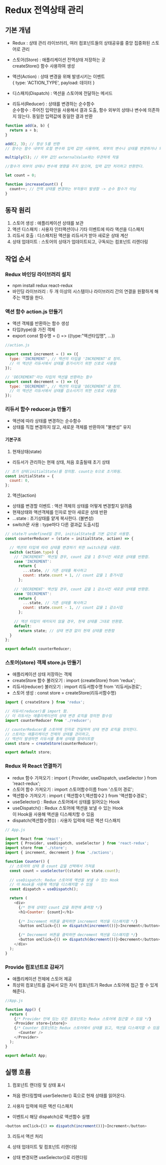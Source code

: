 # Redux 전역상태 관리
## 기본 개념
- Redux : 상태 관리 라이브러리, 여러 컴포넌트들의 상태공유를 중앙 집중화된 스토어로 관리

- 스토어(Store) : 애플리케이션 전역상태 저장하는 곳
<br/>createStore() 함수 사용하여 생성

- 액션(Action) : 상태 변경을 위해 발생시키는 이벤트
<br/> { type: 'ACTION_TYPE', payload: 데이터 }

- 디스패치(Dispatch) : 액션을 스토어에 전달하는 메서드

- 리듀서(Reducer) : 상태를 변경하는 순수함수
<br/> 순수함수 : 주어진 입력만을 사용해서 결과 도출, 함수 외부의 상태나 변수에 의존하지 않는다. 동일한 입력값에 동일한 결과 반환

```js
function add(a, b) {
  return a + b;
}

add(2, 3); // 항상 5를 반환
// 함수는 함수 내부의 로컬 변수와 입력 값만 사용하며, 외부의 변수나 상태를 변경하거나 의존하지 않는다.
```
```js
multiply(5); // 외부 값인 externalValue와는 무관하게 작동

//함수가 외부의 상태나 변수에 영향을 주지 않으며, 입력 값만 처리하고 반환한다.

let count = 0;

function increaseCount() {
  count++; // 전역 상태를 변경하는 부작용이 발생함 -> 순수 함수가 아님
}
```


## 동작 원리

1. 스토어 생성 : 애플리케이션 상태를 보관
2. 액션 디스패치 : 사용자 인터랙션이나 기타 이벤트에 따라 액션을 디스패치
3. 리듀서 호출 : 디스패치된 액션을 리듀서가 받아 새로운 상태 계산
4. 상태 업데이트 : 스토어의 상태가 업데이트되고, 구독되는 컴포넌트 리렌더링

## 작업 순서

### Redux 바인딩 라이브러리 설치 
- npm install redux react-redux
- 바인딩 라이브러리 : 두 개 이상의 시스템이나 라이브러리 간의 연결을 원활하게 해주는 역할을 한다.

### 액션 함수 action.js 만들기
- 액션 객체를 반환하는 함수 생성
-  타입(type)을 가진 객체 
- export const 함수명 = () => ({type:"액션타입명", ...})
```js
//action.js

export const increment = () => ({
  type: 'INCREMENT', // 액션의 타입을 'INCREMENT'로 정의. 
  // 이 액션은 리듀서에서 상태를 증가시키기 위한 신호로 사용됨
});

// 'DECREMENT'라는 타입의 액션을 반환하는 함수
export const decrement = () => ({
  type: 'DECREMENT', // 액션의 타입을 'DECREMENT'로 정의. 
  // 이 액션은 리듀서에서 상태를 감소시키기 위한 신호로 사용됨
});

```

### 리듀서 함수 reducer.js 만들기 
- 액션에 따라 상태를 변경하는 순수함수
- 상태를 직접 변경하지 않고, 새로운 객체를 반환하여 "불변성" 유지

#### 기본구조 
1. 현재상태(state)
  - 리듀서가 관리하는 현재 상태, 처음 호출될때 초기 상태

```js
// 초기 상태(initialState)를 정의함. count는 0으로 초기화됨.
const initialState = {
  count: 0,
};
```  
2. 액션(action)
  - 상태를 변경할 이벤트 : 액션 객체의 상태를 어떻게 변경할지 알려줌
  - 현재상태와 액션객체를 인자로 받아 새로운 상태 반환
  - ...state : 초기상태를 얕게 복사한다. (불변성)
  - switch문 사용 : type마다 다른 결과값 도출시킴

```js
// state가 undefined일 경우, initialState를 기본 값으로 사용함.
const counterReducer = (state = initialState, action) => {

  // 액션의 타입에 따라 상태를 변경하기 위한 switch문을 사용함.
  switch (action.type) {
    // 'INCREMENT' 액션일 경우, count 값을 1 증가시킨 새로운 상태를 반환함.
    case 'INCREMENT':
      return {
        ...state, // 기존 상태를 복사하고
        count: state.count + 1, // count 값을 1 증가시킴
      };
    
    // 'DECREMENT' 액션일 경우, count 값을 1 감소시킨 새로운 상태를 반환함.
    case 'DECREMENT':
      return {
        ...state, // 기존 상태를 복사하고
        count: state.count - 1, // count 값을 1 감소시킴
      };
    
    // 액션 타입이 매치되지 않을 경우, 현재 상태를 그대로 반환함.
    default:
      return state; // 상태 변경 없이 현재 상태를 반환함
  }
};

export default counterReducer;
```

### 스토어(store) 객체 store.js 만들기
- 애플리케이션 상태 저장하는 객체
- createStore 함수 불러오기 : import {createStore} from 'redux';
- 리듀서(reducer) 불러오기 : import 리듀서함수명 from '리듀서js경로';
- 스토어 생성 : const store = createStore(리듀서함수명)

```js
import { createStore } from 'redux';

// 리듀서(reducer)를 import 함. 
// 이 리듀서는 애플리케이션의 상태 변경 로직을 정의한 함수임
import counterReducer from './reducer';

// counterReducer를 스토어에 인자로 전달하여 상태 변경 로직을 정의한다.
// 스토어는 애플리케이션 전체의 상태를 관리하고, 
// 액션이 발생하면 리듀서를 통해 상태를 업데이트함
const store = createStore(counterReducer);

export default store;

```
### Redux 와 React 연결하기
- redux 함수 가져오기 : import { Provider, useDispatch, useSelector } from 'react-redux'; 
- 스토어 함수 가져오기 : import 스토어함수이름 from '스토어 경로'; 
- 액션함수 가져오기 : import { 액션함수1,액션함수2 } from '액션함수경로';
- useSelector() : Redux 스토어에서 상태를 읽어오는 Hook
- useDispatch() : Redux 스토어에 액션을 보낼 수 있는 Hook
  <br/>이 Hook을 사용해 액션을 디스패치할 수 있음
- dispatch(액션함수명()) : 사용자 입력에 따른 액션 디스패치

```js
// App.js

import React from 'react';
import { Provider, useDispatch, useSelector } from 'react-redux'; 
import store from './store'; 
import { increment, decrement } from './actions'; 

function Counter() {
  // 스토어의 상태 중 count 값을 선택해서 가져옴
  const count = useSelector((state) => state.count);
  
  // useDispatch: Redux 스토어에 액션을 보낼 수 있는 Hook
  // 이 Hook을 사용해 액션을 디스패치할 수 있음
  const dispatch = useDispatch();

  return (
    <div>
      {/* 현재 상태인 count 값을 화면에 출력함 */}
      <h1>Counter: {count}</h1>
      
      {/* Increment 버튼을 클릭하면 increment 액션을 디스패치함 */}
      <button onClick={() => dispatch(increment())}>Increment</button>

      {/* Decrement 버튼을 클릭하면 decrement 액션을 디스패치함 */}
      <button onClick={() => dispatch(decrement())}>Decrement</button>
    </div>
  );
}
```

### Provide 컴포넌트로 감싸기
- 애플리케이션 전체에 스토어 제공
- 최상위 컴포넌트를 감싸서 모든 자식 컴포넌트가 Redux 스토어에 접근 할 수 있게 해준다.

```js
//App.js

function App() {
  return (
    {/* Provider 안에 있는 모든 컴포넌트는 Redux 스토어에 접근할 수 있음 */}
    <Provider store={store}> 
    {/* Counter 컴포넌트는 Redux 스토어에서 상태를 읽고, 액션을 디스패치할 수 있음 */}
      <Counter />   
    </Provider>
  );
}

export default App; 
```

## 실행 흐름

1. 컴포넌트 랜더링 및 상태 표시
  - 처음 렌더링할때 userSelecter() 훅으로 현재 상태를 읽어온다.

2. 사용자 입력에 따른 액션 디스패치
  - 이벤트시 해당 dispatch()로 액션함수 실행
```js
<button onClick={() => dispatch(increment())}>Increment</button>
```
3. 리듀서 액션 처리

4. 상태 업데이트 및 컴포넌트 리렌더링
  - 상태 변경되면 useSelector()로 리렌더링
